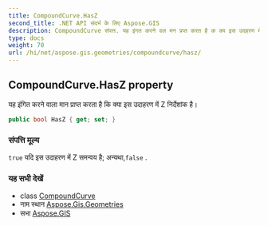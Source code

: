 ```yaml
---
title: CompoundCurve.HasZ
second_title: .NET API संदर्भ के लिए Aspose.GIS
description: CompoundCurve संपत्त. यह इंगत करने वल मन प्रप्त करत है क क्य इस उदहरण में Z नर्देशंक है
type: docs
weight: 70
url: /hi/net/aspose.gis.geometries/compoundcurve/hasz/
---
```

## CompoundCurve.HasZ property

यह इंगित करने वाला मान प्राप्त करता है कि क्या इस उदाहरण में Z निर्देशांक है।

```csharp
public bool HasZ { get; set; }
```

### संपत्ति मूल्य

`true` यदि इस उदाहरण में Z समन्वय है; अन्यथा,`false` .

### यह सभी देखें

* class [CompoundCurve](../)
* नाम स्थान [Aspose.Gis.Geometries](../../compoundcurve/)
* सभा [Aspose.GIS](../../../)


